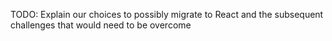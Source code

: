 TODO: Explain our choices to possibly migrate to React and the subsequent challenges that would need to be overcome
